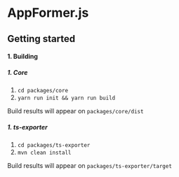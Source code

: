 # AppFormer.js


Getting started
--
#### 1. Building

##### 1. Core
1. `cd packages/core`
2. `yarn run init && yarn run build`

Build results will appear on `packages/core/dist`

##### 1. ts-exporter
1. `cd packages/ts-exporter`
2. `mvn clean install`

Build results will appear on `packages/ts-exporter/target`
